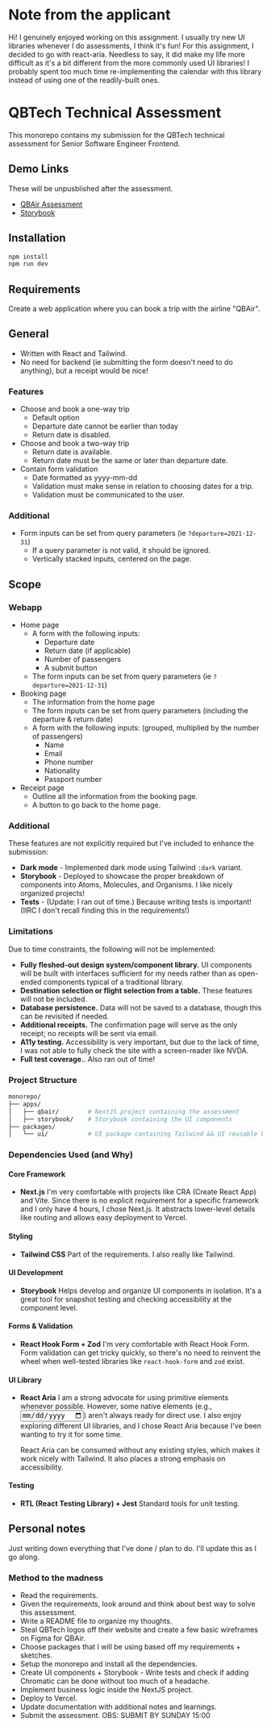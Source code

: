 # Note from the applicant

Hi! I genuinely enjoyed working on this assignment. I usually try new UI libraries whenever I do assessments, I think it's fun! For this assignment, I decided to go with react-aria. Needless to say, it did make my life more difficult as it's a bit different from the more commonly used UI libraries! I probably spent too much time re-implementing the calendar with this library instead of using one of the readily-built ones.

# QBTech Technical Assessment

This monorepo contains my submission for the QBTech technical assessment for Senior Software Engineer Frontend.

## Demo Links

These will be unpusblished after the assessment.

- [QBAir Assessment](https://qbtech-assessment-olsson.vercel.app/)
- [Storybook](https://qbtech-storybook-git-main-olsson.vercel.app/?path=/docs/atoms-alert--docs)

## Installation

```bash
npm install
npm run dev
```

## Requirements

Create a web application where you can book a trip with the airline "QBAir".

## General

- Written with React and Tailwind.
- No need for backend (ie submitting the form doesn't need to do anything), but a receipt would be nice!

### Features

- Choose and book a one-way trip
  - Default option
  - Departure date cannot be earlier than today
  - Return date is disabled.
- Choose and book a two-way trip
  - Return date is available.
  - Return date must be the same or later than departure date.
- Contain form validation
  - Date formatted as yyyy-mm-dd
  - Validation must make sense in relation to choosing dates for a trip.
  - Validation must be communicated to the user.

### Additional

- Form inputs can be set from query parameters (ie `?departure=2021-12-31`)
  - If a query parameter is not valid, it should be ignored.
  - Vertically stacked inputs, centered on the page.

## Scope

### Webapp

- Home page
  - A form with the following inputs:
    - Departure date
    - Return date (if applicable)
    - Number of passengers
    - A submit button
  - The form inputs can be set from query parameters (ie `?departure=2021-12-31`)
- Booking page
  - The information from the home page
  - The form inputs can be set from query parameters (including the departure & return date)
  - A form with the following inputs: (grouped, multiplied by the number of passengers)
    - Name
    - Email
    - Phone number
    - Nationality
    - Passport number
- Receipt page
  - Outline all the information from the booking page.
  - A button to go back to the home page.

### Additional

These features are not explicitly required but I've included to enhance the submission:

- **Dark mode** - Implemented dark mode using Tailwind `:dark` variant.
- **Storybook** - Deployed to showcase the proper breakdown of components into Atoms, Molecules, and Organisms. I like nicely organized projects!
- **Tests** - (Update: I ran out of time.) Because writing tests is important! (IIRC I don't recall finding this in the requirements!)

### Limitations

Due to time constraints, the following will not be implemented:

- **Fully fleshed-out design system/component library.** UI components will be built with interfaces sufficient for my needs rather than as open-ended components typical of a traditional library.
- **Destination selection or flight selection from a table.** These features will not be included.
- **Database persistence.** Data will not be saved to a database, though this can be revisited if needed.
- **Additional receipts.** The confirmation page will serve as the only receipt; no receipts will be sent via email.
- **A11y testing.** Accessibility is very important, but due to the lack of time, I was not able to fully check the site with a screen-reader like NVDA.
- **Full test coverage.**. Also ran out of time!

### Project Structure

```bash
monorepo/
├── apps/
│   ├── qbair/        # NextJS project containing the assessment
│   ├── storybook/    # Storybook containing the UI components
├── packages/
│   └── ui/           # UI package containing Tailwind && UI reusable UI components
```

### Dependencies Used (and Why)

#### Core Framework

- **Next.js**
  I'm very comfortable with projects like CRA (Create React App) and Vite. Since there is no explicit requirement for a specific framework and I only have 4 hours, I chose Next.js. It abstracts lower-level details like routing and allows easy deployment to Vercel.

#### Styling

- **Tailwind CSS**
  Part of the requirements. I also really like Tailwind.

#### UI Development

- **Storybook**
  Helps develop and organize UI components in isolation. It's a great tool for snapshot testing and checking accessibility at the component level.

#### Forms & Validation

- **React Hook Form + Zod**
  I'm very comfortable with React Hook Form. Form validation can get tricky quickly, so there's no need to reinvent the wheel when well-tested libraries like `react-hook-form` and `zod` exist.

#### UI Library

- **React Aria**
  I am a strong advocate for using primitive elements whenever possible. However, some native elements (e.g., <input type="date">) aren't always ready for direct use. I also enjoy exploring different UI libraries, and I chose React Aria because I've been wanting to try it for some time.

  React Aria can be consumed without any existing styles, which makes it work nicely with Tailwind. It also places a strong emphasis on accessibility.

#### Testing

- **RTL (React Testing Library) + Jest**
  Standard tools for unit testing.

## Personal notes

Just writing down everything that I've done / plan to do. I'll update this as I go along.

### Method to the madness

- Read the requirements.
- Given the requirements, look around and think about best way to solve this assessment.
- Write a README file to organize my thoughts.
- Steal QBTech logos off their website and create a few basic wireframes on Figma for QBAir.
- Choose packages that I will be using based off my requirements + sketches.
- Setup the monorepo and install all the dependencies.
- Create UI components + Storybook - Write tests and check if adding Chromatic can be done without too much of a headache.
- Implement business logic inside the NextJS project.
- Deploy to Vercel.
- Update documentation with additional notes and learnings.
- Submit the assessment. OBS: SUBMIT BY SUNDAY 15:00
